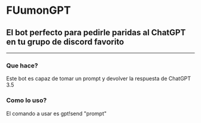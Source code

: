 # FUumonGPT
## El bot perfecto para pedirle paridas al ChatGPT en tu grupo de discord favorito
---
### Que hace?
Este bot es capaz de tomar un prompt y devolver la respuesta de ChatGPT 3.5

### Como lo uso?
El comando a usar es gpt!send "prompt" 